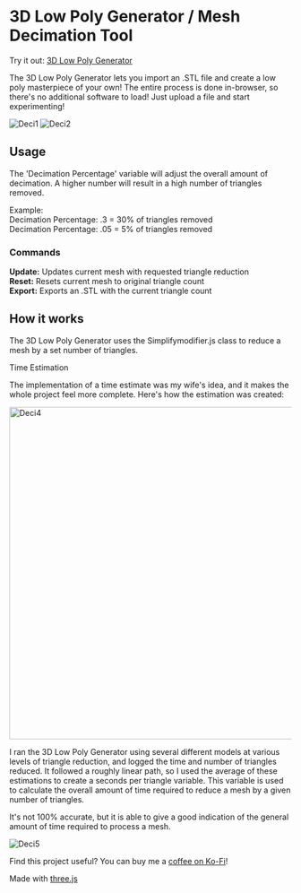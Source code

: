 # 3D Low Poly Generator / Mesh Decimation Tool

Try it out: [3D Low Poly Generator](https://andrewsink.github.io/3D-Low-Poly-Generator/)

The 3D Low Poly Generator lets you import an .STL file and create a low poly masterpiece of your own! The entire process is done in-browser, so there's no additional software to load! Just upload a file and start experimenting!
 

![Deci1](https://user-images.githubusercontent.com/46334898/143689199-513fafce-d3df-4085-8aa7-a72e982d9ad7.png)
![Deci2](https://user-images.githubusercontent.com/46334898/143689202-84e027f4-3f22-4360-8087-ced2e5762f79.png)




## Usage

The 'Decimation Percentage' variable will adjust the overall amount of decimation. A higher number will result in a high number of triangles removed.

Example: </br>
Decimation Percentage: .3 = 30% of triangles removed </br>
Decimation Percentage: .05 = 5% of triangles removed </br>

### Commands

**Update:** Updates current mesh with requested triangle reduction </br>
**Reset:** Resets current mesh to original triangle count </br>
**Export:** Exports an .STL with the current triangle count </br>

## How it works

The 3D Low Poly Generator uses the Simplifymodifier.js class to reduce a mesh by a set number of triangles.

Time Estimation

The implementation of a time estimate was my wife's idea, and it makes the whole project feel more complete. Here's how the estimation was created: 

<img width="593" alt="Deci4" src="https://user-images.githubusercontent.com/46334898/143715994-83b3573f-56b7-44c1-b06a-227173771811.png">

I ran the 3D Low Poly Generator using several different models at various levels of triangle reduction, and logged the time and number of triangles reduced. It followed a roughly linear path, so I used the average of these estimations to create a seconds per triangle variable. This variable is used to calculate the overall amount of time required to reduce a mesh by a given number of triangles. </br>

It's not 100% accurate, but it is able to give a good indication of the general amount of time required to process a mesh. 

![Deci5](https://user-images.githubusercontent.com/46334898/143718408-c1d20201-df25-4c02-a5f3-f8c25f260708.png)


Find this project useful? You can buy me a [coffee on Ko-Fi](https://ko-fi.com/andrewsink)!

Made with [three.js](https://threejs.org/)
